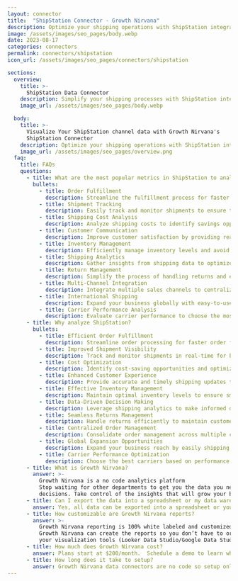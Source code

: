 ```yaml
---
layout: connector
title:  "ShipStation Connector - Growth Nirvana"
description: Optimize your shipping operations with ShipStation integration, gaining greater control and visibility over your fulfillment processes.
image: /assets/images/seo_pages/body.webp
date: 2023-08-17
categories: connectors
permalink: connectors/shipstation
icon_url: /assets/images/seo_pages/connectors/shipstation

sections:
  overview:
    title: >-
      ShipStation Data Connector
    description: Simplify your shipping processes with ShipStation integration. Streamline order fulfillment, tracking, and customer communication for increased efficiency and improved customer satisfaction.
    image_url: /assets/images/seo_pages/body.webp

  body:
    title: >-
      Visualize Your ShipStation channel data with Growth Nirvana's
      ShipStation Connector
    description: Optimize your shipping operations with ShipStation integration, gaining greater control and visibility over your fulfillment processes.
    image_url: /assets/images/seo_pages/overview.png
  faq:
    title: FAQs
    questions:
      - title: What are the most popular metrics in ShipStation to analyze?
        bullets:
          - title: Order Fulfillment
            description: Streamline the fulfillment process for faster and more accurate order processing.
          - title: Shipment Tracking
            description: Easily track and monitor shipments to ensure timely delivery.
          - title: Shipping Cost Analysis
            description: Analyze shipping costs to identify savings opportunities and optimize shipping strategies.
          - title: Customer Communication
            description: Improve customer satisfaction by providing real-time shipping updates and tracking information.
          - title: Inventory Management
            description: Efficiently manage inventory levels and avoid stockouts or overstock situations.
          - title: Shipping Analytics
            description: Gather insights from shipping data to optimize operational performance and identify trends.
          - title: Return Management
            description: Simplify the process of handling returns and ensure a positive customer experience.
          - title: Multi-Channel Integration
            description: Integrate multiple sales channels to centralize order management and streamline shipping processes.
          - title: International Shipping
            description: Expand your business globally with easy-to-use international shipping capabilities.
          - title: Carrier Performance Analysis
            description: Evaluate carrier performance to choose the most reliable and cost-effective shipping options.
      - title: Why analyze ShipStation?
        bullets:
          - title: Efficient Order Fulfillment
            description: Streamline order processing for faster order fulfillment and improved customer satisfaction.
          - title: Improved Shipment Visibility
            description: Track and monitor shipments in real-time for better visibility and proactive customer communication.
          - title: Cost Optimization
            description: Identify cost-saving opportunities and optimize shipping strategies to reduce expenses.
          - title: Enhanced Customer Experience
            description: Provide accurate and timely shipping updates to enhance the overall customer experience.
          - title: Effective Inventory Management
            description: Maintain optimal inventory levels to ensure smooth order fulfillment and minimize stock-related issues.
          - title: Data-Driven Decision Making
            description: Leverage shipping analytics to make informed decisions and drive operational improvements.
          - title: Seamless Returns Management
            description: Handle returns efficiently to maintain customer satisfaction and streamlined processes.
          - title: Centralized Order Management
            description: Consolidate order management across multiple channels for improved efficiency and reduced errors.
          - title: Global Expansion Opportunities
            description: Expand your business reach by easily shipping to international customers.
          - title: Carrier Performance Optimization
            description: Choose the best carriers based on performance metrics, ensuring reliable and cost-effective shipping.
      - title: What is Growth Nirvana?
        answer: >-
          Growth Nirvana is a no code analytics platform 
          Stop waiting for other departments to get you the data you need to make critical business 
          decisions. Take control of the insights that will grow your business.
      - title: Can I export the data into a spreadsheet or my data warehouse?
        answer: Yes, all data can be exported into a spreadsheet or your data warehouse (Google BigQuery, AWS, Snowflake, Azure, etc)
      - title: How customizable are Growth Nirvana reports?
        answer: >-
          Growth Nirvana reporting is 100% white labeled and customized to your specifications.
          Growth Nirvana can create the reports so you don’t have to or you can connect
          your visualization tools (Looker Data Studio/Google Data Studio, Tableau, PowerBI, etc) to Growth Nirvana.
      - title: How much does Growth Nirvana cost?
        answer: Plans start at $200/month.  Schedule a demo to learn what plan is best for you.
      - title: How long does it take to setup?
        answer: Growth Nirvana data connectors are no code so setup only requires a few clicks.
---
```

